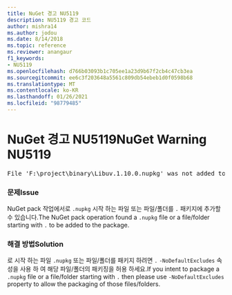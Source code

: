 ```yaml
---
title: NuGet 경고 NU5119
description: NU5119 경고 코드
author: mishra14
ms.author: jodou
ms.date: 8/14/2018
ms.topic: reference
ms.reviewer: anangaur
f1_keywords:
- NU5119
ms.openlocfilehash: d766b03093b1c705ee1a23d9b67f2cb4c47cb3ea
ms.sourcegitcommit: ee6c3f203648a5561c809db54ebeb1d0f0598b68
ms.translationtype: MT
ms.contentlocale: ko-KR
ms.lasthandoff: 01/26/2021
ms.locfileid: "98779485"
---
```

# <a name="nuget-warning-nu5119"></a><span data-ttu-id="4ce21-103">NuGet 경고 NU5119</span><span class="sxs-lookup"><span data-stu-id="4ce21-103">NuGet Warning NU5119</span></span>
<pre>File 'F:\project\binary\Libuv.1.10.0.nupkg' was not added to the package. Files and folders starting with '.' or ending with '.nupkg' are excluded by default. To include this file, use -NoDefaultExcludes from the commandline</pre>

### <a name="issue"></a><span data-ttu-id="4ce21-104">문제</span><span class="sxs-lookup"><span data-stu-id="4ce21-104">Issue</span></span>

<span data-ttu-id="4ce21-105">NuGet pack 작업에서로 `.nupkg` 시작 하는 파일 또는 파일/폴더를 `.` 패키지에 추가할 수 있습니다.</span><span class="sxs-lookup"><span data-stu-id="4ce21-105">The NuGet pack operation found a `.nupkg` file or a file/folder starting with `.` to be added to the package.</span></span>


### <a name="solution"></a><span data-ttu-id="4ce21-106">해결 방법</span><span class="sxs-lookup"><span data-stu-id="4ce21-106">Solution</span></span>

<span data-ttu-id="4ce21-107">로 시작 하는 파일 `.nupkg` 또는 파일/폴더를 패키지 하려면 `.` `-NoDefaultExcludes` 속성을 사용 하 여 해당 파일/폴더의 패키징을 허용 하세요.</span><span class="sxs-lookup"><span data-stu-id="4ce21-107">If you intent to package a `.nupkg` file or a file/folder starting with `.` then please use `-NoDefaultExcludes` property to allow the packaging of those files/folders.</span></span>

